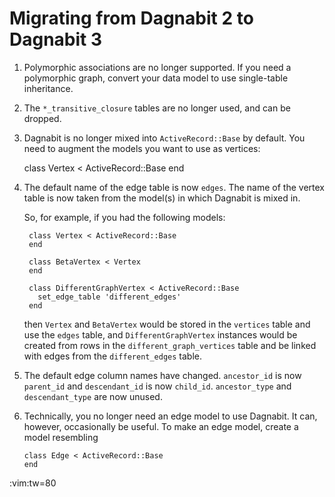 Migrating from Dagnabit 2 to Dagnabit 3
=======================================

1. Polymorphic associations are no longer supported.  If you need a polymorphic
   graph, convert your data model to use single-table inheritance.

2. The `*_transitive_closure` tables are no longer used, and can be dropped.

3. Dagnabit is no longer mixed into `ActiveRecord::Base` by default.  You need
   to augment the models you want to use as vertices:

      class Vertex < ActiveRecord::Base
      end

4. The default name of the edge table is now `edges`.  The name of the vertex table
   is now taken from the model(s) in which Dagnabit is mixed in.

   So, for example, if you had the following models:

        class Vertex < ActiveRecord::Base
        end

        class BetaVertex < Vertex
        end

        class DifferentGraphVertex < ActiveRecord::Base
          set_edge_table 'different_edges'
        end

    then `Vertex` and `BetaVertex` would be stored in the `vertices` table and use
    the `edges` table, and `DifferentGraphVertex` instances would be created from rows
    in the `different_graph_vertices` table and be linked with edges from the
    `different_edges` table.

5.  The default edge column names have changed.  `ancestor_id` is now `parent_id`
    and `descendant_id` is now `child_id`.  `ancestor_type` and `descendant_type`
    are now unused.

6.  Technically, you no longer need an edge model to use Dagnabit.  It can,
    however, occasionally be useful.  To make an edge model, create a model
    resembling

        class Edge < ActiveRecord::Base
        end

 :vim:tw=80
